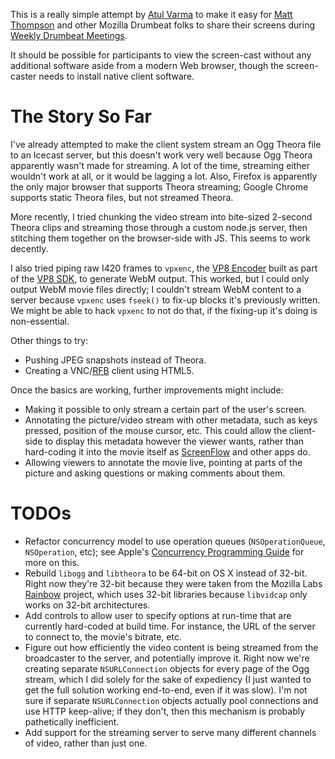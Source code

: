 This is a really simple attempt by [Atul Varma] to make it easy for [Matt Thompson] and other Mozilla Drumbeat folks to share their screens during [Weekly Drumbeat Meetings].

It should be possible for participants to view the screen-cast without any additional software aside from a modern Web browser, though the screen-caster needs to install native client software.

# The Story So Far

I've already attempted to make the client system stream an Ogg Theora file to an Icecast server, but this doesn't work very well because Ogg Theora apparently wasn't made for streaming. A lot of the time, streaming either wouldn't work at all, or it would be lagging a lot. Also, Firefox is apparently the only major browser that supports Theora streaming; Google Chrome supports static Theora files, but not streamed Theora.

More recently, I tried chunking the video stream into bite-sized 2-second Theora clips and streaming those through a custom node.js server, then stitching them together on the browser-side with JS. This seems to work decently.

I also tried piping raw I420 frames to `vpxenc`, the [VP8 Encoder] built as part of the [VP8 SDK], to generate WebM output. This worked, but I could only output WebM movie files directly; I couldn't stream WebM content to a server because `vpxenc` uses `fseek()` to fix-up blocks it's previously written. We might be able to hack `vpxenc` to not do that, if the fixing-up it's doing is non-essential.

Other things to try:

* Pushing JPEG snapshots instead of Theora.
* Creating a VNC/[RFB] client using HTML5.

Once the basics are working, further improvements might include:

* Making it possible to only stream a certain part of the user's screen.
* Annotating the picture/video stream with other metadata, such as keys pressed, position of the mouse cursor, etc. This could allow the client-side to display this metadata however the viewer wants, rather than hard-coding it into the movie itself as [ScreenFlow] and other apps do.
* Allowing viewers to annotate the movie live, pointing at parts of the picture and asking questions or making comments about them.

# TODOs

* Refactor concurrency model to use operation queues (`NSOperationQueue`, `NSOperation`, etc); see Apple's [Concurrency Programming Guide] for more on this.
* Rebuild `libogg` and `libtheora` to be 64-bit on OS X instead of 32-bit. Right now they're 32-bit because they were taken from the Mozilla Labs [Rainbow] project, which uses 32-bit libraries because `libvidcap` only works on 32-bit architectures.
* Add controls to allow user to specify options at run-time that are currently hard-coded at build time. For instance, the URL of the server to connect to, the movie's bitrate, etc.
* Figure out how efficiently the video content is being streamed from the broadcaster to the server, and potentially improve it. Right now we're creating separate `NSURLConnection` objects for every page of the Ogg stream, which I did solely for the sake of expediency (I just wanted to get the full solution working end-to-end, even if it was slow). I'm not sure if separate `NSURLConnection` objects actually pool connections and use HTTP keep-alive; if they don't, then this mechanism is probably pathetically inefficient.
* Add support for the streaming server to serve many different channels of video, rather than just one.

[Rainbow]: https://github.com/mozilla/rainbow
[ScreenFlow]: http://www.telestream.net/screen-flow/overview.htm
[VP8 Encoder]: http://www.webmproject.org/tools/encoder-parameters/
[VP8 SDK]: http://www.webmproject.org/tools/vp8-sdk/
[RFB]: http://en.wikipedia.org/wiki/RFB_protocol
[Atul Varma]: http://www.toolness.com/
[Matt Thompson]: http://twitter.com/#!/openmatt
[Weekly Drumbeat Meetings]: https://wiki.mozilla.org/Drumbeat/WeeklyUpdates
[Concurrency Programming Guide]: http://developer.apple.com/library/mac/#documentation/General/Conceptual/ConcurrencyProgrammingGuide/Introduction/Introduction.html
